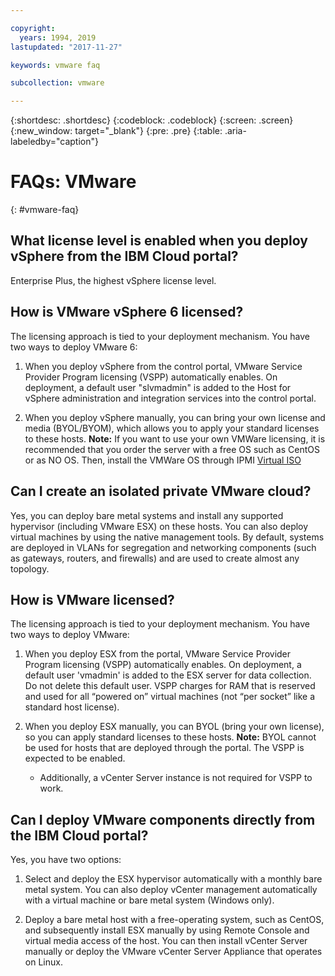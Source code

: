 ```yaml
---

copyright:
  years: 1994, 2019
lastupdated: "2017-11-27"

keywords: vmware faq

subcollection: vmware

---
```


{:shortdesc: .shortdesc}
{:codeblock: .codeblock}
{:screen: .screen}
{:new_window: target="_blank"}
{:pre: .pre}
{:table: .aria-labeledby="caption"}

# FAQs: VMware
{: #vmware-faq}

## What license level is enabled when you deploy vSphere from the IBM Cloud portal?

Enterprise Plus, the highest vSphere license level.

## How is VMware vSphere 6 licensed?

The licensing approach is tied to your deployment mechanism. You have two ways to deploy VMware 6:

1. When you deploy vSphere from the control portal, VMware Service Provider Program licensing (VSPP) automatically enables. On deployment, a default user "slvmadmin" is added to the Host for vSphere administration and integration services into the control portal.

2. When you deploy vSphere manually, you can bring your own license and media (BYOL/BYOM), which allows you to apply your standard licenses to these hosts. **Note:** If you want to use your own VMWare licensing, it is recommended that you order the server with a free OS such as CentOS or as NO OS. Then, install the VMWare OS through IPMI [Virtual ISO](/bare-metal?topic=bare-metal-mounting-an-iso-on-a-bare-metal-server)

## Can I create an isolated private VMware cloud?

Yes, you can deploy bare metal systems and install any supported hypervisor (including VMware ESX) on these hosts. You can also deploy virtual machines by using the native management tools. By default, systems are deployed in VLANs for segregation and networking components (such as gateways, routers, and firewalls) and are used to create almost any topology.

## How is VMware licensed?

The licensing approach is tied to your deployment mechanism. You have two ways to deploy VMware:

1. When you deploy ESX from the portal, VMware Service Provider Program licensing (VSPP) automatically enables. On deployment, a default user 'vmadmin' is added to the ESX server for data collection. Do not delete this default user. VSPP charges for RAM that is reserved and used for all “powered on” virtual machines (not “per socket” like a standard host license).

2. When you deploy ESX manually, you can BYOL (bring your own license), so you can apply standard licenses to these hosts. **Note:** BYOL cannot be used for hosts that are deployed through the portal. The VSPP is expected to be enabled.

    * Additionally, a vCenter Server instance is not required for VSPP to work.

<!--## How do I download VMware add-ons?-->
<!--To download VMware software add-ons, you need to connect to the VPN (SSL or PPTP). The VMware add-ons can then be downloaded from either of the following locations:
http://downloads.service.softlayer.com
or http://downloads.service.usgov.softlayer.com if you're on the Federal network.
All add-ons must be installed and managed through vCenter on your device that is using these license keys. Canceling a device that this software is installed on does not cancel the software license. The license must be canceled from the customer portal on the VMware Licenses page to avoid recurring fees. For more information, see the terms of service. -->

## Can I deploy VMware components directly from the IBM Cloud portal?

Yes, you have two options:

1. Select and deploy the ESX hypervisor automatically with a monthly bare metal system<!-- (Figure 2)-->. You can also deploy vCenter management automatically with a virtual machine or bare metal system (Windows only).

2. Deploy a bare metal host with a free-operating system, such as CentOS, and subsequently install ESX manually by using Remote Console and virtual media access of the host. You can then install vCenter Server manually or deploy the VMware vCenter Server Appliance that operates on Linux.
